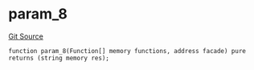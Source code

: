 # param_8
[Git Source](https://github.com/metacontract/mc/blob/main/src/devkit/Flattened.sol)


```solidity
function param_8(Function[] memory functions, address facade) pure returns (string memory res);
```


